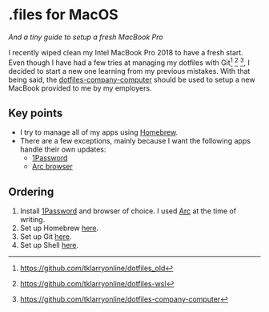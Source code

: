 # .files for MacOS

_And a tiny guide to setup a fresh MacBook Pro_

I recently wiped clean my Intel MacBook Pro 2018 to have a fresh start. Even though I have had a few tries at managing
my dotfiles with Git[^dotfiles-old] [^dotfiles-wsl] [^dotfiles-company-computer], I decided to start a new one learning
from my previous mistakes. With that being said, the [dotfiles-company-computer] should be used to setup a new MacBook
provided to me by my employers.

## Key points

- I try to manage all of my apps using [Homebrew][brew.sh].
- There are a few exceptions, mainly because I want the following apps handle their own updates:
    - [1Password][1password]
    - [Arc browser][arc-browser]
    
## Ordering

1. Install [1Password][1password] and browser of choice. I used [Arc][arc-browser] at the time of writing.
2. Set up Homebrew [here](./brew/).
3. Set up Git [here](./git/).
4. Set up Shell [here](./zsh/).

[^dotfiles-old]: https://github.com/tklarryonline/dotfiles_old
[^dotfiles-wsl]: https://github.com/tklarryonline/dotfiles-wsl
[^dotfiles-company-computer]: https://github.com/tklarryonline/dotfiles-company-computer

[1password]: https://1password.com/downloads/
[arc-browser]: https://arc.net/
[brew.sh]: https://brew.sh/
[dotfiles-company-computer]: https://github.com/tklarryonline/dotfiles-company-computer